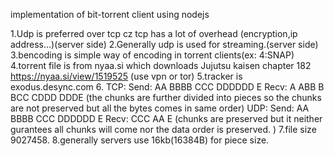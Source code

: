 implementation of bit-torrent client using nodejs

1.Udp is preferred over tcp cz tcp has a lot of overhead (encryption,ip address...)(server side)
2.Generally udp is used for streaming.(server side)
3.bencoding is simple way of encoding in torrent clients(ex: 4:SNAP)
4.torrent file is from nyaa.si which downloads Jujutsu kaisen chapter 182 https://nyaa.si/view/1519525 (use vpn or tor)
5.tracker is exodus.desync.com
6.
TCP:
Send: AA BBBB CCC DDDDDD E         Recv: A ABB B BCC CDDD DDDE
(the chunks are further divided into pieces so the chunks are not preserved but all the bytes comes in same order)
UDP:
Send: AA BBBB CCC DDDDDD E         Recv: CCC AA E
(chunks are preserved but it neither gurantees all chunks will come nor the data order is preserved. )
7.file size 9027458.
8.generally servers use 16kb(16384B) for piece size.
